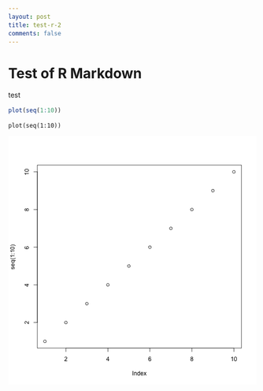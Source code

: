 ```yaml
---
layout: post
title: test-r-2
comments: false
---
```


Test of R Markdown
==================
test

```r
plot(seq(1:10))
```

```{r fig.width=7}
plot(seq(1:10))
```

![plot of chunk unnamed-chunk-1](figure/unnamed-chunk-1.png) 
